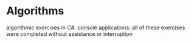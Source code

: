 # Algorithms
algorithmic exercises in C#.
console applications.
all of these exercises were completed without assistance or interruption
